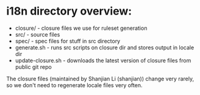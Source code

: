 # i18n directory overview:

- closure/ - closure files we use for ruleset generation
- src/ - source files
- spec/ - spec files for stuff in src directory
- generate.sh - runs src scripts on closure dir and stores output in locale dir
- update-closure.sh - downloads the latest version of closure files from public git repo

The closure files (maintained by Shanjian Li (shanjian)) change very rarely, so we don't need to
regenerate locale files very often.

